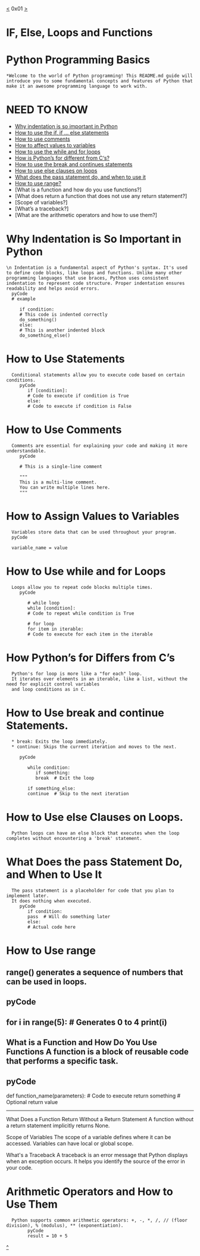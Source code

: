 [<](https://github.com/TheeKingZa/alx-higher_level_programming/tree/master/0x00-python-hello_world/README.md) 0x01 [>](https://github.com/TheeKingZa/alx-higher_level_programming/tree/master/0x02-python-import_modules/README.md)
# IF, Else, Loops and Functions

# Python Programming Basics
    *Welcome to the world of Python programming! This README.md guide will introduce you to some fundamental concepts and features of Python that make it an awesome programming language to work with.

# NEED TO KNOW
* [Why indentation is so important in Python](#why-indentation-is-so-important-in-python)
* [How to use the if, if ... else statements](#how-to-use-statements)
* [How to use comments](#how-to-use-comments)
* [How to affect values to variables](#how-to-assign-values-to-variables)
* [How to use the while and for loops](#how-to-use-while-and-for-loops)
* [How is Python’s for different from C‘s?](#how-pythons-for-differs-from-cs)
* [How to use the break and continues statements](#how-to-use-break-and-continue-statements)
* [How to use else clauses on loops](#how-to-use-else-clause-on-loops)
* [What does the pass statement do, and when to use it](#what-does-the-pass-statement-do-and-when-to-use-it)
* [How to use range?](#how-to-use-range)
* [What is a function and how do you use functions?]
* [What does return a function that does not use any return statement?]
* [Scope of variables?]
* [What’s a traceback?]
* [What are the arithmetic operators and how to use them?]

# Why Indentation is So Important in Python
    \n Indentation is a fundamental aspect of Python's syntax. It's used to define code blocks, like loops and functions. Unlike many other programming languages that use braces, Python uses consistent indentation to represent code structure. Proper indentation ensures readability and helps avoid errors.
      pyCode
      # example

         if condition:
         # This code is indented correctly
         do_something()
         else:
         # This is another indented block
         do_something_else()

# How to Use Statements
      Conditional statements allow you to execute code based on certain conditions.
         pyCode
            if [condition]:
            # Code to execute if condition is True
            else:
            # Code to execute if condition is False


# How to Use Comments
      Comments are essential for explaining your code and making it more understandable.
         pyCode
         
         # This is a single-line comment
         
         """
         This is a multi-line comment.
         You can write multiple lines here.
         """
         
# How to Assign Values to Variables
      Variables store data that can be used throughout your program.
      pyCode
      
      variable_name = value

# How to Use while and for Loops
      Loops allow you to repeat code blocks multiple times.
         pyCode
         
            # while loop
            while [condition]:
            # Code to repeat while condition is True

            # for loop
            for item in iterable:
            # Code to execute for each item in the iterable

# How Python’s for Differs from C’s
      Python's for loop is more like a "for each" loop.
      It iterates over elements in an iterable, like a list, without the need for explicit control variables
      and loop conditions as in C.

# How to Use break and continue Statements.
      * break: Exits the loop immediately.
      * continue: Skips the current iteration and moves to the next.
      
         pyCode
         
            while condition:
               if something:
               break  # Exit the loop
               
            if something_else:
            continue  # Skip to the next iteration


# How to Use else Clauses on Loops.
      Python loops can have an else block that executes when the loop completes without encountering a 'break' statement.

# What Does the pass Statement Do, and When to Use It
      The pass statement is a placeholder for code that you plan to implement later.
      It does nothing when executed.
         pyCode
            if condition:
            pass  # Will do something later
            else:
            # Actual code here

# How to Use range
range() generates a sequence of numbers that can be used in loops.
---------
pyCode
----
for i in range(5):  # Generates 0 to 4
    print(i)
---------

What is a Function and How Do You Use Functions
A function is a block of reusable code that performs a specific task.
-----
pyCode
----
def function_name(parameters):
    # Code to execute
    return something  # Optional return value

----------------
What Does a Function Return Without a Return Statement
A function without a return statement implicitly returns None.

Scope of Variables
The scope of a variable defines where it can be accessed. Variables can have local or global scope.

What's a Traceback
A traceback is an error message that Python displays when an exception occurs. It helps you identify the source of the error in your code.

# Arithmetic Operators and How to Use Them
      Python supports common arithmetic operators: +, -, *, /, // (floor division), % (modulus), ** (exponentiation).
            pyCode
            result = 10 + 5

[^](#if-else-loops-and-functions)
